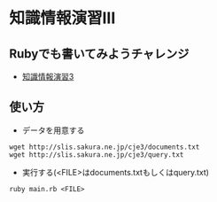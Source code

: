 # 知識情報演習III

## Rubyでも書いてみようチャレンジ
* [知識情報演習3](http://slis.sakura.ne.jp/cje3)

## 使い方
* データを用意する
```
wget http://slis.sakura.ne.jp/cje3/documents.txt
wget http://slis.sakura.ne.jp/cje3/query.txt
```
* 実行する(&lt;FILE&gt;はdocuments.txtもしくはquery.txt)
```
ruby main.rb <FILE>
```
